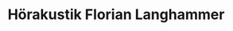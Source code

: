 ---
title: "Hörakustik Florian Langhammer"
url: /kall/hoerakustik-florian-langhammer/
shop: Hörgeräte
---